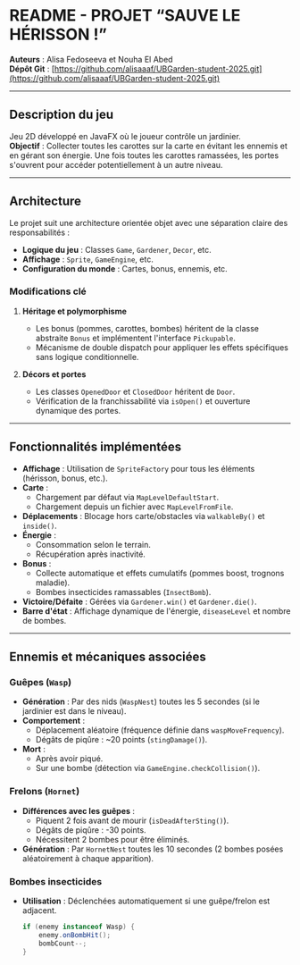 # README - PROJET “SAUVE LE HÉRISSON !”

**Auteurs** : Alisa Fedoseeva et Nouha El Abed  
**Dépôt Git** : [https://github.com/alisaaaf/UBGarden-student-2025.git](https://github.com/alisaaaf/UBGarden-student-2025.git)

---

##  Description du jeu
Jeu 2D développé en JavaFX où le joueur contrôle un jardinier.  
**Objectif** : Collecter toutes les carottes sur la carte en évitant les ennemis et en gérant son énergie. Une fois toutes les carottes ramassées, les portes s'ouvrent pour accéder potentiellement à un autre niveau.

---

## Architecture
Le projet suit une architecture orientée objet avec une séparation claire des responsabilités :
- **Logique du jeu** : Classes `Game`, `Gardener`, `Decor`, etc.
- **Affichage** : `Sprite`, `GameEngine`, etc.
- **Configuration du monde** : Cartes, bonus, ennemis, etc.


### Modifications clé
1. **Héritage et polymorphisme**
    - Les bonus (pommes, carottes, bombes) héritent de la classe abstraite `Bonus` et implémentent l'interface `Pickupable`.
    - Mécanisme de double dispatch pour appliquer les effets spécifiques sans logique conditionnelle.

2. **Décors et portes**
    - Les classes `OpenedDoor` et `ClosedDoor` héritent de `Door`.
    - Vérification de la franchissabilité via `isOpen()` et ouverture dynamique des portes.

---

##  Fonctionnalités implémentées
- **Affichage** : Utilisation de `SpriteFactory` pour tous les éléments (hérisson, bonus, etc.).
- **Carte** :
    - Chargement par défaut via `MapLevelDefaultStart`.
    - Chargement depuis un fichier avec `MapLevelFromFile`.
- **Déplacements** : Blocage hors carte/obstacles via `walkableBy()` et `inside()`.
- **Énergie** :
    - Consommation selon le terrain.
    - Récupération après inactivité.
- **Bonus** :
    - Collecte automatique et effets cumulatifs (pommes boost, trognons maladie).
    - Bombes insecticides ramassables (`InsectBomb`).
- **Victoire/Défaite** : Gérées via `Gardener.win()` et `Gardener.die()`.
- **Barre d'état** : Affichage dynamique de l'énergie, `diseaseLevel` et nombre de bombes.

---

##  Ennemis et mécaniques associées

### Guêpes (`Wasp`)
- **Génération** : Par des nids (`WaspNest`) toutes les 5 secondes (si le jardinier est dans le niveau).
- **Comportement** :
    - Déplacement aléatoire (fréquence définie dans `waspMoveFrequency`).
    - Dégâts de piqûre : ~20 points (`stingDamage()`).
- **Mort** :
    - Après avoir piqué.
    - Sur une bombe (détection via `GameEngine.checkCollision()`).

### Frelons (`Hornet`)
- **Différences avec les guêpes** :
    - Piquent 2 fois avant de mourir (`isDeadAfterSting()`).
    - Dégâts de piqûre : -30 points.
    - Nécessitent 2 bombes pour être éliminés.
- **Génération** : Par `HornetNest` toutes les 10 secondes (2 bombes posées aléatoirement à chaque apparition).

### Bombes insecticides
- **Utilisation** : Déclenchées automatiquement si une guêpe/frelon est adjacent.
  ```java
  if (enemy instanceof Wasp) {
      enemy.onBombHit();
      bombCount--;
  }